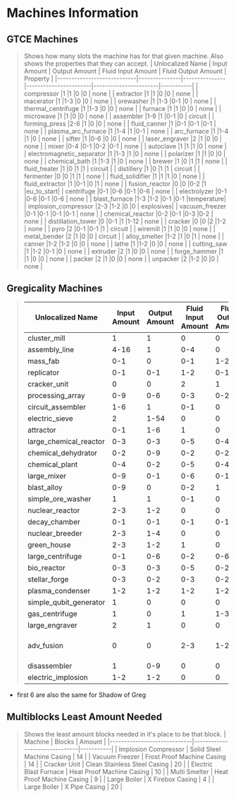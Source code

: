 # Machines Information

## GTCE Machines
> Shows how many slots the machine has for that given machine. Also shows the properties that they can accept.
> | Unlocalized Name           | Input Amount  | Output Amount | Fluid Input Amount    | Fluid Output Amount   | Property  |
> |----------------------------|---------------|---------------|-----------------------|-----------------------|-----------|
> | compressor                 |1              |1              |0                      |0                      | none      |
> | extractor                  |1              |1              |0                      |0                      | none      |
> | macerator                  |1              |1-3            |0                      |0                      | none      |
> | orewasher                  |1              |1-3            |0-1                    |0                      | none      |
> | thermal_centrifuge         |1              |1-3            |0                      |0                      | none      |
> | furnace                    |1              |1              |0                      |0                      | none      |
> | microwave                  |1              |1              |0                      |0                      | none      |
> | assembler                  |1-9            |1              |0-1                    |0                      | circuit   |
> | forming_press              |2-6            |1              |0                      |0                      | none      |
> | fluid_canner               |1              |0-1            |0-1                    |0-1                    | none      |
> | plasma_arc_furnace         |1              |1-4            |1                      |0-1                    | none      |
> | arc_furnace                |1              |1-4            |1                      |0                      | none      |
> | sifter                     |1              |0-6            |0                      |0                      | none      |
> | laser_engraver             |2              |1              |0                      |0                      | none      |
> | mixer                      |0-4            |0-1            |0-2                    |0-1                    | none      |
> | autoclave                  |1              |1              |1                      |0                      | none      |
> | electromagnetic_separator  |1              |1-3            |1                      |0                      | none      |
> | polarizer                  |1              |1              |0                      |0                      | none      |
> | chemical_bath              |1              |1-3            |1                      |0                      | none      |
> | brewer                     |1              |0              |1                      |1                      | none      |
> | fluid_heater               |1              |0              |1                      |1                      | circuit   |
> | distillery                 |1              |0              |1                      |1                      | circuit   |
> | fermenter                  |0              |0              |1                      |1                      | none      |
> | fluid_solidifier           |1              |1              |1                      |0                      | none      |
> | fluid_extractor            |1              |0-1            |0                      |1                      | none      |
> | fusion_reactor             |0              |0              |0-2                    |1                      |eu_to_start|
> | centrifuge                 |0-1            |0-6            |0-1                    |0-6                    | none      |
> | electrolyzer               |0-1            |0-6            |0-1                    |0-6                    | none      |
> | blast_furnace              |1-3            |1-2            |0-1                    |0-1                    |temperature|
> | implosion_compressor       |2-3            |1-2            |0                      |0                      | explosives|
> | vacuum_freezer             |0-1            |0-1            |0-1                    |0-1                    | none      |
> | chemical_reactor           |0-2            |0-1            |0-3                    |0-2                    | none      |
> | distillation_tower         |0              |0-1            |1                      |1-12                   | none      |
> | cracker                    |0              |0              |2                      |1-2                    | none      |
> | pyro                       |2              |0-1            |0-1                    |1                      | circuit   |
> | wiremill                   |1              |1              |0                      |0                      | none      |
> | metal_bender               |2              |1              |0                      |0                      | circuit   |
> | alloy_smelter              |1-2            |1              |0                      |1                      | none      |
> | canner                     |1-2            |1-2            |0                      |0                      | none      |
> | lathe                      |1              |1-2            |0                      |0                      | none      |
> | cutting_saw                |1              |1-2            |0-1                    |0                      | none      |
> | extruder                   |2              |1              |0                      |0                      | none      |
> | forge_hammer               |1              |1              |0                      |0                      | none      |
> | packer                     |2              |1              |0                      |0                      | none      |
> | unpacker                   |2              |1-2            |0                      |0                      | none      |

## Gregicality Machines
> | Unlocalized Name            | Input Amount  | Output Amount | Fluid Input Amount    | Fluid Output Amount   | Property  |
> |-----------------------------|---------------|---------------|-----------------------|-----------------------|-----------|
> | cluster_mill                | 1             | 1             | 0                     | 0                     | none      |
> | assembly_line               | 4-16          | 1             | 0-4                   | 0                     | none      |
> | mass_fab                    | 0-1           | 0             | 0-1                   | 1-2                   | none      |
> | replicator                  | 0-1           | 0-1           | 1-2                   | 0-1                   | none      |
> | cracker_unit                | 0             | 0             | 2                     | 1                     | none      |
> | processing_array            | 0-9           | 0-6           | 0-3                   | 0-2                   | none      |
> | circuit_assembler           | 1-6           | 1             | 0-1                   | 0                     | circuit   |
> | electric_sieve              | 2             | 1-54          | 0                     | 0                     | none      |
> | attractor                   | 0-1           | 1-6           | 1                     | 0                     | none      |
> | large_chemical_reactor      | 0-3           | 0-3           | 0-5                   | 0-4                   | none      |
> | chemical_dehydrator         | 0-2           | 0-9           | 0-2                   | 0-2                   | none      |
> | chemical_plant              | 0-4           | 0-2           | 0-5                   | 0-4                   | none      |
> | large_mixer                 | 0-9           | 0-1           | 0-6                   | 0-1                   | none      |
> | blast_alloy                 | 0-9           | 0             | 0-2                   | 1                     | none      |
> | simple_ore_washer           | 1             | 1             | 0-1                   | 0                     | none      |
> | nuclear_reactor             | 2-3           | 1-2           | 0                     | 0                     |temperature|
> | decay_chamber               | 0-1           | 0-1           | 0-1                   | 0-1                   | none      |
> | nuclear_breeder             | 2-3           | 1-4           | 0                     | 0                     |temperature|
> | green_house                 | 2-3           | 1-2           | 1                     | 0                     | none      |
> | large_centrifuge            | 0-1           | 0-6           | 0-2                   | 0-6                   | none      |
> | bio_reactor                 | 0-3           | 0-3           | 0-5                   | 0-2                   | none      |
> | stellar_forge               | 0-3           | 0-2           | 0-3                   | 0-2                   | none      |
> | plasma_condenser            | 1-2           | 1-2           | 1-2                   | 1-2                   | none      |
> | simple_qubit_generator      | 1             | 0             | 0                     | 0                     | qubit     |
> | gas_centrifuge              | 1             | 0             | 1                     | 1-3                   | circuit   |
> | large_engraver              | 2             | 1             | 0                     | 0                     | none      |
> | adv_fusion                  | 0             | 0             | 2-3                   | 1-2                   | coilTier eu_to_start euReturn |
> | disassembler                | 1             | 0-9           | 0                     | 0                     | none      |
> | electric_implosion          | 1-2           | 1-2           | 0                     | 0                     | none      |
- first 6 are also the same for Shadow of Greg

## Multiblocks Least Amount Needed
> Shows the least amount blocks needed in it's place to be that block.
> | Machine                     | Blocks                        | Amount    |
> |-----------------------------|-------------------------------|-----------|
> | Implosion Compressor        | Solid Steel Machine Casing    | 14        |
> | Vacuum Freezer              | Frost Proof Machine Casing    | 14        |
> | Cracker Unit                | Clean Stainless Steel Casing  | 20        |
> | Electric Blast Furnace      | Heat Proof Machine Casing     | 10        |
> | Multi Smelter               | Heat Proof Machine Casing     | 9         |
> | Large Boiler                | X Firebox Casing              | 4         |
> | Large Boiler                | X Pipe Casing                 | 20        |
